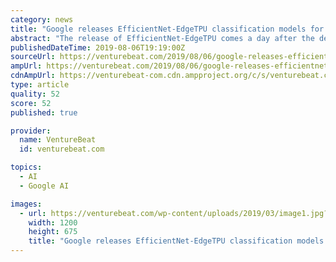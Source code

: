 ```yaml
---
category: news
title: "Google releases EfficientNet-EdgeTPU classification models for Coral boards"
abstract: "The release of EfficientNet-EdgeTPU comes a day after the debut of Google’s Model Optimization Toolkit for TensorFlow, a suite of tools that includes hybrid quantization, full integer ..."
publishedDateTime: 2019-08-06T19:19:00Z
sourceUrl: https://venturebeat.com/2019/08/06/google-releases-efficientnet-edgetpu-classification-models-for-coral-boards/
ampUrl: https://venturebeat.com/2019/08/06/google-releases-efficientnet-edgetpu-classification-models-for-coral-boards/amp/
cdnAmpUrl: https://venturebeat-com.cdn.ampproject.org/c/s/venturebeat.com/2019/08/06/google-releases-efficientnet-edgetpu-classification-models-for-coral-boards/amp/
type: article
quality: 52
score: 52
published: true

provider:
  name: VentureBeat
  id: venturebeat.com

topics:
  - AI
  - Google AI

images:
  - url: https://venturebeat.com/wp-content/uploads/2019/03/image1.jpg?w=1200&#038;strip=all
    width: 1200
    height: 675
    title: "Google releases EfficientNet-EdgeTPU classification models for Coral boards"
---
```

